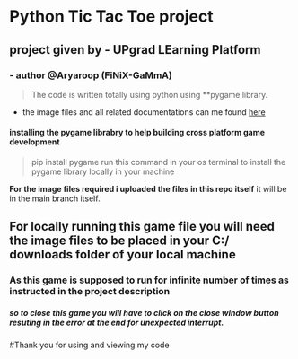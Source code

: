 # Python Tic Tac Toe project
## project given by - UPgrad LEarning Platform
### - author @Aryaroop (FiNiX-GaMmA)
> The code is written totally using python using **pygame library.

- the image files and all related documentations can me found [here](https://github.com/FiNiX-GaMmA/tic-tac-toe)

#### installing the pygame librabry to help building cross platform game development
> pip install pygame
run this command in your os terminal to install the pygame library locally in your machine

**For the image files required i uploaded the files in this repo itself** 
it will be in the main branch itself.

## For locally running this game file you will need the image files to be placed in your C:/ downloads folder of your local machine
### As this game is supposed to run for infinite number of times as instructed in the project description 
##### so to close this game you will have to click on the close window button resuting in the error at the end for unexpected interrupt.

#Thank you for using and viewing my code